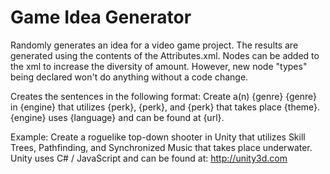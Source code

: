 Game Idea Generator
===================

Randomly generates an idea for a video game project. The results are generated using the contents of the Attributes.xml. Nodes can be added to the xml to increase the diversity of amount. However, new node "types" being declared won't do anything without a code change.

Creates the sentences in the following format: 
  Create a(n) {genre} {genre} in {engine} that utilizes {perk}, {perk}, and {perk} that takes place {theme}. 
  {engine} uses {language} and can be found at {url}.

Example: 
  Create a roguelike top-down shooter in Unity that utilizes Skill Trees, Pathfinding, and Synchronized Music that takes place underwater. 
  Unity uses C# / JavaScript and can be found at: http://unity3d.com
